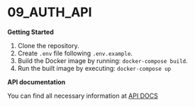 # 09_AUTH_API

**Getting Started**

1. Clone the repository.
2. Create `.env` file following `.env.example`.
3. Build the Docker image by running: `docker-compose build`.
4. Run the built image by executing: `docker-compose up`

**API documentation**

You can find all necessary information at [API DOCS](https://auth-api-docs.learning.serverless.direct/)

